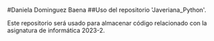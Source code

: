 #Daniela Dominguez Baena
##Uso del repositorio 'Javeriana_Python'.

Este repositorio será usado para almacenar código relacionado con la asignatura de informática 2023-2.